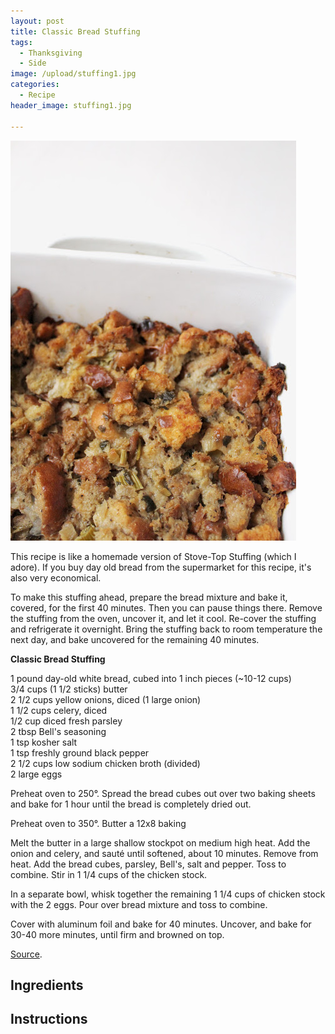 ```yaml
---
layout: post
title: Classic Bread Stuffing
tags:
  - Thanksgiving
  - Side
image: /upload/stuffing1.jpg
categories:
  - Recipe
header_image: stuffing1.jpg

---
```


![Image of Classic Bread Stuffing.](/upload/stuffing1.jpg)

This recipe is like a homemade version of Stove-Top Stuffing (which I adore). If you buy day old bread from the supermarket for this recipe, it's also very economical.  
  
To make this stuffing ahead, prepare the bread mixture and bake it, covered, for the first 40 minutes. Then you can pause things there. Remove the stuffing from the oven, uncover it, and let it cool. Re-cover the stuffing and refrigerate it overnight. Bring the stuffing back to room temperature the next day, and bake uncovered for the remaining 40 minutes.  
  

  
**Classic Bread Stuffing**  
  
1 pound day-old white bread, cubed into 1 inch pieces (~10-12 cups)  
3/4 cups (1 1/2 sticks) butter  
2 1/2 cups yellow onions, diced (1 large onion)  
1 1/2 cups celery, diced  
1/2 cup diced fresh parsley  
2 tbsp Bell's seasoning  
1 tsp kosher salt  
1 tsp freshly ground black pepper  
2 1/2 cups low sodium chicken broth (divided)  
2 large eggs  
  
Preheat oven to 250°. Spread the bread cubes out over two baking sheets and bake for 1 hour until the bread is completely dried out.  
  
Preheat oven to 350°. Butter a 12x8 baking  
  
Melt the butter in a large shallow stockpot on medium high heat. Add the onion and celery, and sauté until softened, about 10 minutes. Remove from heat. Add the bread cubes, parsley, Bell's, salt and pepper. Toss to combine. Stir in 1 1/4 cups of the chicken stock.  
  
In a separate bowl, whisk together the remaining 1 1/4 cups of chicken stock with the 2 eggs. Pour over bread mixture and toss to combine.  
  
Cover with aluminum foil and bake for 40 minutes. Uncover, and bake for 30-40 more minutes, until firm and browned on top.  
  
[Source](http://www.epicurious.com/recipes/food/views/-simple-is-best-dressing-51124210).

## Ingredients



## Instructions







